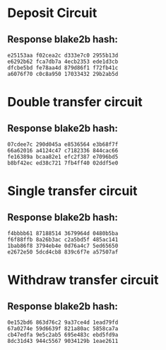 # Deposit Circuit

## Response blake2b hash:

```
e25153aa f02cea2c d333e7c0 2955b13d 
e6292b62 fca7db7a 4ecb2353 ede1d3cb 
dfcbe5bd fe78aa4d 879d86f1 f72fb41c
a6076f70 c0c8a950 17033432 29b2ab5d
```

# Double transfer circuit

## Response blake2b hash:

```
07cdee7c 290d045a e8536564 e3b68f7f 
66a62016 a4124c47 c7182336 844cac66 
fe16389a bcaa82e1 efc2f387 e7096bd5 
b8bf42ec ed38c721 7fb4ff40 02ddf5e0
```

# Single transfer circuit

## Response blake2b hash:

```
f4bbbb61 87188514 3679964d 0480b5ba 
f6f88ffb 8a26b3ac c2a5bd5f 485ac141 
1bab86f8 3794eb4e 0d76a4c7 5ed65650 
e2672e50 5dcd4cb8 839c6f7e a57507af
```

# Withdraw transfer circuit

## Response blake2b hash:

```
0e152bd6 863d76c2 9a37ce4d 1ead79fd 
67a0274e 59d6639f 821a80ac 5858ca7a 
cb47edfa 9e5c2ab5 695e483c ebd5fd9a 
8dc31d43 944c5567 9034129b 1eae2611
```
